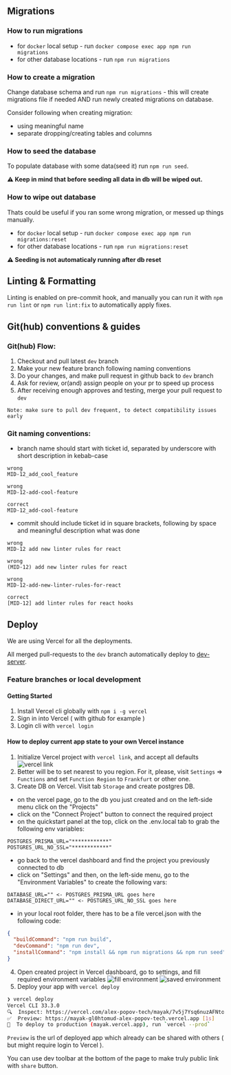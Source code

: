 ## Migrations

### How to run migrations

- for `docker` local setup - run `docker compose exec app npm run migrations`
- for other database locations - run `npm run migrations`

### How to create a migration

Change database schema and run `npm run migrations` - this will create migrations file if needed AND run newly created
migrations on database.

Consider following when creating migration:

- using meaningful name
- separate dropping/creating tables and columns

### How to seed the database

To populate database with some data(seed it) run `npm run seed`.

**⚠ Keep in mind that before seeding all data in db will be wiped out.**

### How to wipe out database

Thats could be useful if you ran some wrong migration, or messed up things manually.

- for `docker` local setup - run `docker compose exec app npm run migrations:reset`
- for other database locations - run `npm run migrations:reset`

**⚠ Seeding is not automaticaly running after db reset**

## Linting & Formatting

Linting is enabled on pre-commit hook, and manually you can run it with `npm run lint` or
`npm run lint:fix` to automatically apply fixes.

## Git(hub) conventions & guides

### Git(hub) Flow:

1. Checkout and pull latest `dev` branch
2. Make your new feature branch following naming conventions
3. Do your changes, and make pull request in github back to `dev` branch
4. Ask for review, or(and) assign people on your pr to speed up process
5. After receiving enough approves and testing, merge your pull request to `dev`

`Note: make sure to pull dev frequent, to detect compatibility issues early`

### Git naming conventions:

- branch name should start with ticket id, separated by underscore with short description in kebab-case

```
wrong
MID-12_add_cool_feature

wrong
MID-12-add-cool-feature

correct
MID-12_add-cool-feature
```

- commit should include ticket id in square brackets, following by space and meaningful description what was done

```
wrong
MID-12 add new linter rules for react

wrong
(MID-12) add new linter rules for react

wrong
MID-12-add-new-linter-rules-for-react

correct
[MID-12] add linter rules for react hooks
```

## Deploy

We are using Vercel for all the deployments.

All merged pull-requests to the `dev` branch automatically deploy to [dev-server](https://mayak-dev.vercel.app/).

### Feature branches or local development

#### Getting Started

1. Install Vercel cli globally with `npm i -g vercel`
2. Sign in into Vercel ( with github for example )
3. Login cli with `vercel login`

#### How to deploy current app state to your own Vercel instance

1. Initialize Vercel project with `vercel link`, and accept all defaults
   ![vercel link](https://github.com/keenethics/mayak/assets/21224705/83782cc0-090f-49d3-8308-b45709d61ad8)
2. Better will be to set nearest to you region. For it, please, visit `Settings` => `Functions` and
   set `Function Region` to `Frankfurt` or other one.
3. Create DB on Vercel. Visit tab `Storage` and create postgres DB.

- on the vercel page, go to the db you just created and on the left-side menu click on the "Projects"
- click on the "Connect Project" button to connect the required project
- on the quickstart panel at the top, click on the .env.local tab to grab the following env variables:

```dotenv
POSTGRES_PRISMA_URL="************"
POSTGRES_URL_NO_SSL="************"
```

- go back to the vercel dashboard and find the project you previously connected to db
- click on "Settings" and then, on the left-side menu, go to the "Environment Variables" to create the following vars:

```dotenv
DATABASE_URL="" <- POSTGRES_PRISMA_URL goes here
DATABASE_DIRECT_URL="" <- POSTGRES_URL_NO_SSL goes here
```

- in your local root folder, there has to be a file vercel.json with the following code:

```json
{
  "buildCommand": "npm run build",
  "devCommand": "npm run dev",
  "installCommand": "npm install && npm run migrations && npm run seed"
}
```

4. Open created project in Vercel dashboard, go to settings, and fill required environment variables
   ![fill environment](https://github.com/keenethics/mayak/assets/21224705/812af0ee-a738-4b3e-938e-280579290599)
   ![saved environment](https://github.com/keenethics/mayak/assets/21224705/a9d5a1e2-bb5b-4231-b6b0-30fb5c262c83)
5. Deploy your app with `vercel deploy`

```sh
❯ vercel deploy
Vercel CLI 33.3.0
🔍  Inspect: https://vercel.com/alex-popov-tech/mayak/7v5j7Ysq6nuzAFNto7ZxRcGcyWtA [1s]
✅  Preview: https://mayak-gl0htomud-alex-popov-tech.vercel.app [1s]
📝  To deploy to production (mayak.vercel.app), run `vercel --prod`
```

`Preview` is the url of deployed app which already can be shared with others ( but might require login to Vercel ).

You can use dev toolbar at the bottom of the page to make truly public link with `share` button.
